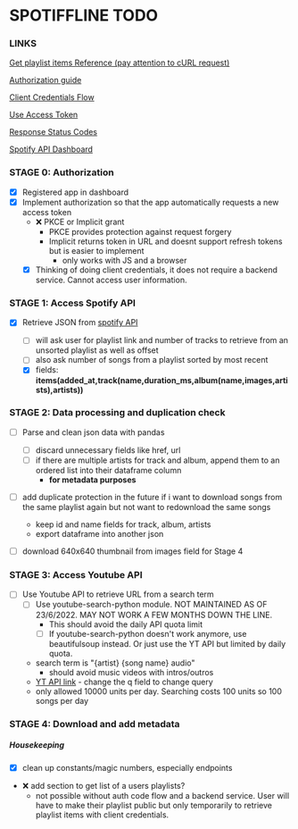# SPOTIFFLINE TODO

### LINKS

[Get playlist items Reference (pay attention to cURL request)](https://developer.spotify.com/documentation/web-api/reference/#/operations/get-playlists-tracks)

[Authorization guide](https://developer.spotify.com/documentation/general/guides/authorization/)

[Client Credentials Flow](https://developer.spotify.com/documentation/general/guides/authorization/client-credentials/)

[Use Access Token](https://developer.spotify.com/documentation/general/guides/authorization/use-access-token/)

[Response Status Codes](https://developer.spotify.com/documentation/web-api/)

[Spotify API Dashboard](https://developer.spotify.com/dashboard/applications)


### STAGE 0: Authorization

- [x] Registered app in dashboard
- [x] Implement authorization so that the app automatically requests a new access token
  - ❌ PKCE or Implicit grant
    - PKCE provides protection against request forgery
    - Implicit returns token in URL and doesnt support refresh tokens but is easier to implement
      - only works with JS and a browser
  - [x] Thinking of doing client credentials, it does not require a backend service. Cannot access user information.

### STAGE 1: Access Spotify API

- [x] Retrieve JSON from [spotify API](<https://developer.spotify.com/console/get-playlist-tracks/?playlist_id=3Zx2NoPvIYWst3GYQrAyb3&market=ES&fields=items(added_at%2Ctrack(name%2Cduration_ms%2Calbum(name%2Cimages%2Cartists)%2Cartists))&limit=&offset=&additional_types=>)

  - [ ] will ask user for playlist link and number of tracks to retrieve from an unsorted playlist as well as offset
  - [ ] also ask number of songs from a playlist sorted by most recent
  - [x] fields: **items(added_at,track(name,duration_ms,album(name,images,artists),artists))**

### STAGE 2: Data processing and duplication check

- [ ] Parse and clean json data with pandas
  - [ ] discard unnecessary fields like href, url
  - [ ] if there are multiple artists for track and album, append them to an ordered list into their dataframe column
    - **for metadata purposes**
- [ ] add duplicate protection in the future if i want to download songs from the same playlist again but not want to redownload the same songs
  - keep id and name fields for track, album, artists
  - export dataframe into another json
- [ ] download 640x640 thumbnail from images field for Stage 4


### STAGE 3: Access Youtube API

- [ ] Use Youtube API to retrieve URL from a search term
  - [ ] Use youtube-search-python module. NOT MAINTAINED AS OF 23/6/2022. MAY NOT WORK A FEW MONTHS DOWN THE LINE.
    - This should avoid the daily API quota limit
    - [ ] If youtube-search-python doesn't work anymore, use beautifulsoup instead. Or just use the YT API but limited by daily quota.
  - search term is "{artist} {song name} audio"
    - should avoid music videos with intros/outros
  - [YT API link](https://developers.google.com/youtube/v3/docs/search/list?apix=true) - change the q field to change query
  - only allowed 10000 units per day. Searching costs 100 units so 100 songs per day

### STAGE 4: Download and add metadata

##### Housekeeping

- [x] clean up constants/magic numbers, especially endpoints
- ❌ add section to get list of a users playlists?
  - not possible without auth code flow and a backend service. User will have to make their playlist public but only temporarily to retrieve playlist items with client credentials.
